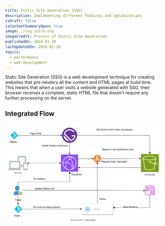 ```yaml
---
title: Static Site Generation (SSG)
description: Implementing different features and optimizations
isDraft: false
isContentSummaryOpen: true
image: ./ssg-intro.svg
imageCredit: Process of Static Site Generation
publishedOn: 2024-01-20
lastUpdatedOn: 2024-01-20
topics:
  - performance
  - web-development
---
```


Static Site Generation (SSG) is a web development technique for creating websites that pre-renders all the content and HTML pages at build time. This means that when a user visits a website generated with SSG, their browser receives a complete, static HTML file that doesn't require any further processing on the server.

## Integrated Flow

![SSG Cloudfront Architecture Diagram](./ssg-cloudfront-arch.svg)
